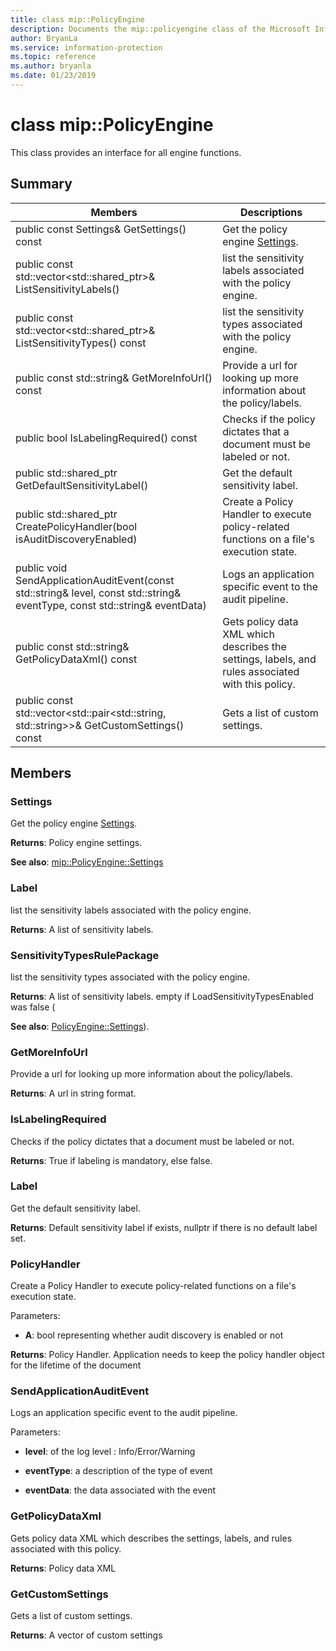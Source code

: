 ```yaml
---
title: class mip::PolicyEngine 
description: Documents the mip::policyengine class of the Microsoft Information Protection (MIP) SDK.
author: BryanLa
ms.service: information-protection
ms.topic: reference
ms.author: bryanla
ms.date: 01/23/2019
---
```


# class mip::PolicyEngine 
This class provides an interface for all engine functions.
  
## Summary
 Members                        | Descriptions                                
--------------------------------|---------------------------------------------
public const Settings& GetSettings() const  |  Get the policy engine [Settings](class_mip_policyengine_settings.md).
public const std::vector<std::shared_ptr<Label>>& ListSensitivityLabels()  |  list the sensitivity labels associated with the policy engine.
public const std::vector<std::shared_ptr<SensitivityTypesRulePackage>>& ListSensitivityTypes() const  |  list the sensitivity types associated with the policy engine.
public const std::string& GetMoreInfoUrl() const  |  Provide a url for looking up more information about the policy/labels.
public bool IsLabelingRequired() const  |  Checks if the policy dictates that a document must be labeled or not.
public std::shared_ptr<Label> GetDefaultSensitivityLabel()  |  Get the default sensitivity label.
public std::shared_ptr<PolicyHandler> CreatePolicyHandler(bool isAuditDiscoveryEnabled)  |  Create a Policy Handler to execute policy-related functions on a file's execution state.
public void SendApplicationAuditEvent(const std::string& level, const std::string& eventType, const std::string& eventData)  |  Logs an application specific event to the audit pipeline.
public const std::string& GetPolicyDataXml() const  |  Gets policy data XML which describes the settings, labels, and rules associated with this policy.
public const std::vector<std::pair<std::string, std::string>>& GetCustomSettings() const  |  Gets a list of custom settings.
  
## Members
  
### Settings
Get the policy engine [Settings](class_mip_policyengine_settings.md).

  
**Returns**: Policy engine settings. 
  
**See also**: [mip::PolicyEngine::Settings](class_mip_policyengine_settings.md)
  
### Label
list the sensitivity labels associated with the policy engine.

  
**Returns**: A list of sensitivity labels.
  
### SensitivityTypesRulePackage
list the sensitivity types associated with the policy engine.

  
**Returns**: A list of sensitivity labels. empty if LoadSensitivityTypesEnabled was false (
  
**See also**: [PolicyEngine::Settings](class_mip_policyengine_settings.md)).
  
### GetMoreInfoUrl
Provide a url for looking up more information about the policy/labels.

  
**Returns**: A url in string format.
  
### IsLabelingRequired
Checks if the policy dictates that a document must be labeled or not.

  
**Returns**: True if labeling is mandatory, else false.
  
### Label
Get the default sensitivity label.

  
**Returns**: Default sensitivity label if exists, nullptr if there is no default label set.
  
### PolicyHandler
Create a Policy Handler to execute policy-related functions on a file's execution state.

Parameters:  
* **A**: bool representing whether audit discovery is enabled or not



  
**Returns**: Policy Handler.
Application needs to keep the policy handler object for the lifetime of the document
  
### SendApplicationAuditEvent
Logs an application specific event to the audit pipeline.

Parameters:  
* **level**: of the log level : Info/Error/Warning 


* **eventType**: a description of the type of event 


* **eventData**: the data associated with the event


  
### GetPolicyDataXml
Gets policy data XML which describes the settings, labels, and rules associated with this policy.

  
**Returns**: Policy data XML
  
### GetCustomSettings
Gets a list of custom settings.

  
**Returns**: A vector of custom settings